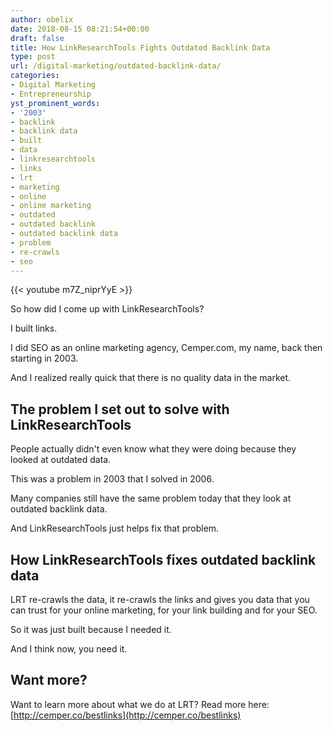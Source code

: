 ```yaml
---
author: obelix
date: 2018-08-15 08:21:54+00:00
draft: false
title: How LinkResearchTools Fights Outdated Backlink Data
type: post
url: /digital-marketing/outdated-backlink-data/
categories:
- Digital Marketing
- Entrepreneurship
yst_prominent_words:
- '2003'
- backlink
- backlink data
- built
- data
- linkresearchtools
- links
- lrt
- marketing
- online
- online marketing
- outdated
- outdated backlink
- outdated backlink data
- problem
- re-crawls
- seo
---
```


{{< youtube m7Z_niprYyE >}}

So how did I come up with LinkResearchTools?

I built links.

I did SEO as an online marketing agency, Cemper.com, my name, back then starting in 2003.

And I realized really quick that there is no quality data in the market.


## The problem I set out to solve with LinkResearchTools


People actually didn't even know what they were doing because they looked at outdated data.

This was a problem in 2003 that I solved in 2006.

Many companies still have the same problem today that they look at outdated backlink data.

And LinkResearchTools just helps fix that problem.


## How LinkResearchTools fixes outdated backlink data


LRT re-crawls the data, it re-crawls the links and gives you data that you can trust for your online marketing, for your link building and for your SEO.

So it was just built because I needed it.

And I think now, you need it.


## Want more?


Want to learn more about what we do at LRT? Read more here: [http://cemper.co/bestlinks](http://cemper.co/bestlinks)
